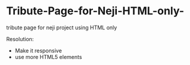 # Tribute-Page-for-Neji-HTML-only-
tribute page for neji project using HTML only

Resolution:
- Make it responsive
- use more HTML5 elements
